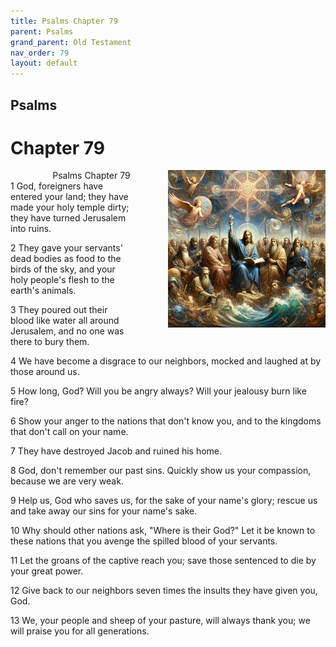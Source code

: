 ```yaml
---
title: Psalms Chapter 79
parent: Psalms
grand_parent: Old Testament
nav_order: 79
layout: default
---
```


## Psalms

# Chapter 79

<div style="clear: both; text-align: right;">
    <div style="max-width: 50%; height: auto; float: right; margin: 0 0 10px 10px; padding-left: 10%;">
        <img src="/assets/Image/Psalms/500/79.jpg" alt="Psalms Chapter 79" class="chapter-image">
    </div>
    <figcaption style="font-size: 14px; text-align: right;">Psalms Chapter 79</figcaption>
</div>
1 God, foreigners have entered your land; they have made your holy temple dirty; they have turned Jerusalem into ruins.

2 They gave your servants' dead bodies as food to the birds of the sky, and your holy people's flesh to the earth's animals.

3 They poured out their blood like water all around Jerusalem, and no one was there to bury them.

4 We have become a disgrace to our neighbors, mocked and laughed at by those around us.

5 How long, God? Will you be angry always? Will your jealousy burn like fire?

6 Show your anger to the nations that don't know you, and to the kingdoms that don't call on your name.

7 They have destroyed Jacob and ruined his home.

8 God, don't remember our past sins. Quickly show us your compassion, because we are very weak.

9 Help us, God who saves us, for the sake of your name's glory; rescue us and take away our sins for your name's sake.

10 Why should other nations ask, "Where is their God?" Let it be known to these nations that you avenge the spilled blood of your servants.

11 Let the groans of the captive reach you; save those sentenced to die by your great power.

12 Give back to our neighbors seven times the insults they have given you, God.

13 We, your people and sheep of your pasture, will always thank you; we will praise you for all generations.


